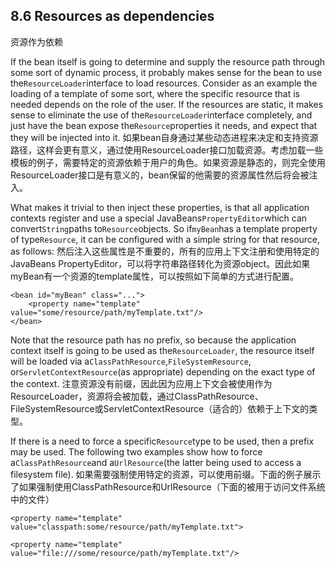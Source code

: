 ## 8.6 Resources as dependencies
资源作为依赖

If the bean itself is going to determine and supply the resource path through some sort of dynamic process, it probably makes sense for the bean to use the`ResourceLoader`interface to load resources. Consider as an example the loading of a template of some sort, where the specific resource that is needed depends on the role of the user. If the resources are static, it makes sense to eliminate the use of the`ResourceLoader`interface completely, and just have the bean expose the`Resource`properties it needs, and expect that they will be injected into it.
如果bean自身通过某些动态进程来决定和支持资源路径，这样会更有意义，通过使用ResourceLoader接口加载资源。考虑加载一些模板的例子，需要特定的资源依赖于用户的角色。如果资源是静态的，则完全使用ResourceLoader接口是有意义的，bean保留的他需要的资源属性然后将会被注入。

What makes it trivial to then inject these properties, is that all application contexts register and use a special JavaBeans`PropertyEditor`which can convert`String`paths to`Resource`objects. So if`myBean`has a template property of type`Resource`, it can be configured with a simple string for that resource, as follows:
然后注入这些属性是不重要的，所有的应用上下文注册和使用特定的JavaBeans PropertyEditor，可以将字符串路径转化为资源object。因此如果myBean有一个资源的template属性，可以按照如下简单的方式进行配置。

```
<bean id="myBean" class="...">
    <property name="template" value="some/resource/path/myTemplate.txt"/>
</bean>
```

Note that the resource path has no prefix, so because the application context itself is going to be used as the`ResourceLoader`, the resource itself will be loaded via a`ClassPathResource`,`FileSystemResource`, or`ServletContextResource`\(as appropriate\) depending on the exact type of the context.
注意资源没有前缀，因此因为应用上下文会被使用作为ResourceLoader，资源将会被加载，通过ClassPathResource、FileSystemResource或ServletContextResource（适合的）依赖于上下文的类型。

If there is a need to force a specific`Resource`type to be used, then a prefix may be used. The following two examples show how to force a`ClassPathResource`and a`UrlResource`\(the latter being used to access a filesystem file\).
如果需要强制使用特定的资源，可以使用前缀。下面的例子展示了如果强制使用ClassPathResource和UrlResource（下面的被用于访问文件系统中的文件）

```
<property name="template" value="classpath:some/resource/path/myTemplate.txt">
```

```
<property name="template" value="file:///some/resource/path/myTemplate.txt"/>
```




